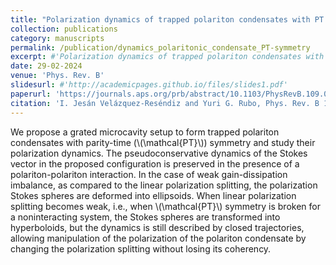 ```yaml
---
title: "Polarization dynamics of trapped polariton condensates with PT symmetry"
collection: publications
category: manuscripts
permalink: /publication/dynamics_polaritonic_condensate_PT-symmetry
excerpt: #'Polarization dynamics of trapped polariton condensates with Parity-Time symmetry'
date: 29-02-2024
venue: 'Phys. Rev. B'
slidesurl: #'http://academicpages.github.io/files/slides1.pdf'
paperurl: 'https://journals.aps.org/prb/abstract/10.1103/PhysRevB.109.085312'
citation: 'I. Jesán Velázquez-Reséndiz and Yuri G. Rubo, Phys. Rev. B 109, 085312'
---
```


We propose a grated microcavity setup to form trapped polariton condensates with parity-time (\\(\mathcal{PT}\\)) symmetry and study their polarization dynamics. The pseudoconservative dynamics of the Stokes vector in the proposed configuration is preserved in the presence of a polariton-polariton interaction. In the case of weak gain-dissipation imbalance, as compared to the linear polarization splitting, the polarization Stokes spheres are deformed into ellipsoids. When linear polarization splitting becomes weak, i.e., when \\(\mathcal{PT}\\) symmetry is broken for a noninteracting system, the Stokes spheres are transformed into hyperboloids, but the dynamics is still described by closed trajectories, allowing manipulation of the polarization of the polariton condensate by changing the polarization splitting without losing its coherency.